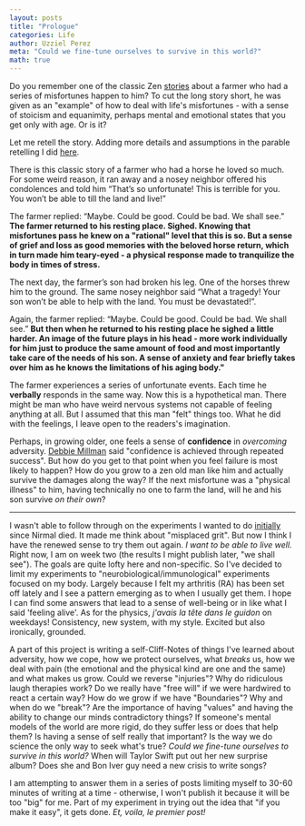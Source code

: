 ```yaml
---
layout: posts
title: "Prologue"
categories: Life
author: Uzziel Perez
meta: "Could we fine-tune ourselves to survive in this world?"
math: true
---
```



Do you remember one of the classic Zen [stories](https://www.youtube.com/watch?v=P3P7f0Zg9wk) about a farmer who had a series of misfortunes happen to him? To cut the long story short, he was given as an "example" of how to deal with life's misfortunes - with a sense of stoicism and equanimity, perhaps mental and emotional states that you get only with age. Or is it?

Let me retell the story. Adding more details and assumptions in the parable retelling I did [here](https://uzzielperez.github.io/life,/pleasant/thoughts/series/2020/07/01/Chamonix-Mont-Blanc2.html).

There is this classic story of a farmer who had a horse he loved so much. For some weird reason, it ran away and a nosey neighbor offered his condolences and told him “That’s so unfortunate! This is terrible for you. You won’t be able to till the land and live!”

The farmer replied: “Maybe. Could be good. Could be bad. We shall see.”
**The farmer returned to his resting place. Sighed. Knowing that misfortunes pass he knew on a "rational" level that this is so. But a sense of grief and loss as good memories with the beloved horse return, which in turn made him teary-eyed - a physical response made to tranquilize the body in times of stress.**

The next day, the farmer’s son had broken his leg. One of the horses threw him to the ground. The same nosey neighbor said “What a tragedy! Your son won’t be able to help with the land. You must be devastated!”.

Again, the farmer replied: “Maybe. Could be good. Could be bad. We shall see.” **But then when he returned to his resting place he sighed a little harder. An image of the future plays in his head - more work individually for him just to produce the same amount of food and most importantly take care of the needs of his son. A sense of anxiety and fear briefly takes over him as he knows the limitations of his aging body."**

The farmer experiences a series of unfortunate events. Each time he **verbally** responds in the same way. Now this is a hypothetical man. There might be man who have weird nervous systems not capable of feeling anything at all. But I assumed that this man "felt" things too. What he did with the feelings, I leave open to the readers's imagination.

Perhaps, in growing older, one feels a sense of **confidence** in *overcoming* adversity. [Debbie Millman](https://www.creativeboom.com/features/debbie-millman/) said "confidence is achieved through repeated success". But how do you get to that point when you feel failure is most likely to happen? How do you grow to a zen old man like him and actually survive the damages along the way? If the next misfortune was a "physical illness" to him, having technically no one to farm the land, will he and his son survive *on their own*?

-----

I wasn't able to follow through on the experiments I wanted to do [initially](https://uzzielperez.github.io/physics/2021/02/28/Joie-de-vivre.html) since Nirmal died. It made me think about "misplaced grit". But now I think I have the renewed sense to try them out again. *I want to be able to live well.* Right now, I am on week two (the results I might publish later, "we shall see"). The goals are quite lofty here and non-specific. So I've decided to limit my experiments to "neurobiological/immunological" experiments focused on my body. Largely because I felt my arthritis (RA) has been set off lately and I see a pattern emerging as to when I usually get them. I hope I can find some answers that lead to a sense of well-being or in like what I said 'feeling alive'. As for the physics, *j'avais la tête dans le guidon* on weekdays! Consistency, new system, with my style. Excited but also ironically, grounded.  

A part of this project is writing a self-Cliff-Notes of things I've learned about adversity, how we cope, how we protect ourselves, what *breaks* us, how we deal with pain (the emotional and the physical kind are one and the same) and what makes us grow. Could we reverse "injuries"? Why do ridiculous laugh therapies work? Do we really have "free will" if we were hardwired to react a certain way? How do we grow if we have "Boundaries"? Why and when do we "break"? Are the importance of having "values" and having the ability to change our minds contradictory things? If someone's mental models of the world are more rigid, do they suffer less or does that help them? Is having a sense of self really that important? Is the way we do science the only way to seek what's true? *Could we fine-tune ourselves to survive in this world?* When will Taylor Swift put out her new surprise album? Does she and Bon Iver guy need a new crisis to write songs?

I am attempting to answer them in a series of posts limiting myself to 30-60 minutes of writing at a time - otherwise, I won't publish it because it will be too "big" for me. Part of my experiment in trying out the idea that "if you make it easy", it gets done. *Et, voila, le premier post!*  
